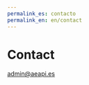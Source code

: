 ```yaml
---
permalink_es: contacto
permalink_en: en/contact
---
```

<style>
    #backgroundImage {
        background-image: url('assets/img/background_5.jpg');
    }

    #content,
    #content p {
        text-align: center;
    }

    p#emailParagraph {
        margin: 2em 0 3em;
        font-size: 1.25em;
    }

    .email {
        color: #267CB9;
    }
</style>

# Contact

admin@aeapi.es

<iframe src="mailto:admin@aeapi.es" width="80%" height="600" frameborder="0" marginheight="0" marginwidth="0">Cargando…</iframe>
